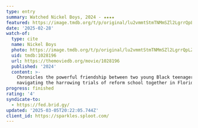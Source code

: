 ```yaml
---
type: entry
summary: Watched Nickel Boys, 2024 - ★★★★
featured: https://image.tmdb.org/t/p/original/lu2vmmtStmTNMmSZl2LgrrQpLZo.jpg
date: '2025-02-28'
watch-of:
  type: cite
  name: Nickel Boys
  photo: https://image.tmdb.org/t/p/original/lu2vmmtStmTNMmSZl2LgrrQpLZo.jpg
  uid: tmdb:1028196
  url: https://themoviedb.org/movie/1028196
  published: '2024'
  content: >-
    Chronicles the powerful friendship between two young Black teenagers
    navigating the harrowing trials of reform school together in Florida.
progress: finished
rating: '4'
syndicate-to:
  - https://fed.brid.gy/
updated: '2025-03-05T20:22:05.744Z'
client_id: https://sparkles.sploot.com/
---
```


